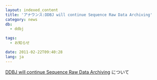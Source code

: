```yaml
---
layout: indexed_content
title: 'アナウンス:DDBJ will continue Sequence Raw Data Archiving'
category: news
db:
  - ddbj

tags:
  - お知らせ

date: 2011-02-22T09:40:28
lang: ja
---
```


<a href="/whatsnew/2011/DRA20110222.html">DDBJ will continue Sequence Raw Data Archiving</a> について
